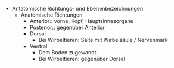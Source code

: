 - Antatomische Richtungs- und Ebenenbezeichnungen
    - Anatomische Richtungen
        - Anterior:: vorne, Kopf, Hauptsinnesorgane
        - Posterior:: gegenüber Anterior
        - Dorsal
            - Bei Wirbeltieren: Saite mit Wirbelsäule / Nervenmark
        - Ventral
            - Dem Boden zugewandt
            - Bei Wirbeltieren: gegenüber Dorsal

